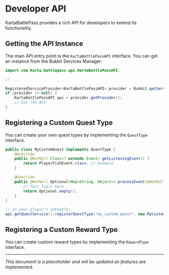# Developer API

KartaBattlePass provides a rich API for developers to extend its functionality.

## Getting the API Instance
The main API entry point is the `KartaBattlePassAPI` interface. You can get an instance from the Bukkit Services Manager:

```java
import com.karta.battlepass.api.KartaBattlePassAPI;

// ...

RegisteredServiceProvider<KartaBattlePassAPI> provider = Bukkit.getServicesManager().getRegistration(KartaBattlePassAPI.class);
if (provider != null) {
    KartaBattlePassAPI api = provider.getProvider();
    // Use the API
}
```

## Registering a Custom Quest Type
You can create your own quest types by implementing the `QuestType` interface.

```java
public class MyCustomQuest implements QuestType {
    @Override
    public @NotNull Class<? extends Event> getListeningEvent() {
        return PlayerFishEvent.class; // Example
    }

    @Override
    public @NotNull Optional<Map<String, Object>> processEvent(@NotNull QuestContext context) {
        // Your logic here
        return Optional.empty();
    }
}

// In your plugin's onEnable:
api.getQuestService().registerQuestType("my_custom_quest", new MyCustomQuest());
```

## Registering a Custom Reward Type
You can create custom reward types by implementing the `RewardType` interface.

---

*This document is a placeholder and will be updated as features are implemented.*
